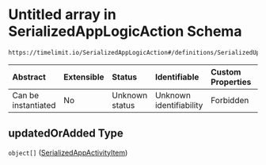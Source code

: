 # Untitled array in SerializedAppLogicAction Schema

```txt
https://timelimit.io/SerializedAppLogicAction#/definitions/SerializedUpdateAppActivitiesAction/properties/updatedOrAdded
```

| Abstract            | Extensible | Status         | Identifiable            | Custom Properties | Additional Properties | Access Restrictions | Defined In                                                                                            |
| :------------------ | :--------- | :------------- | :---------------------- | :---------------- | :-------------------- | :------------------ | :---------------------------------------------------------------------------------------------------- |
| Can be instantiated | No         | Unknown status | Unknown identifiability | Forbidden         | Allowed               | none                | [SerializedAppLogicAction.schema.json\*](SerializedAppLogicAction.schema.json "open original schema") |

## updatedOrAdded Type

`object[]` ([SerializedAppActivityItem](serializedapplogicaction-definitions-serializedappactivityitem.md))

